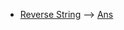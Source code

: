 * [Reverse String](https://practice.geeksforgeeks.org/problems/reverse-a-string/1#) --> [Ans](/rev_str)
